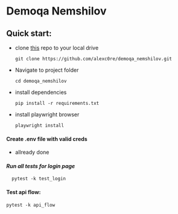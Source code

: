 # Demoqa Nemshilov

## Quick start:

* clone [this](https://github.com/alexc0re/demoqa_nemshilov.git) repo to your local drive

  ```
  git clone https://github.com/alexc0re/demoqa_nemshilov.git
  ```
* Navigate to project folder 
  ```
  cd demoqa_nemshilov
  ```
* install dependencies

  ```
  pip install -r requirements.txt
  ```
* install playwright browser
  ```
  playwright install
  ```

#### Create .env file with valid creds
- allready done 


#### *Run all tests for login page*

  ```
    pytest -k test_login
  ```
#### Test api flow:

  ```
  pytest -k api_flow
  ```